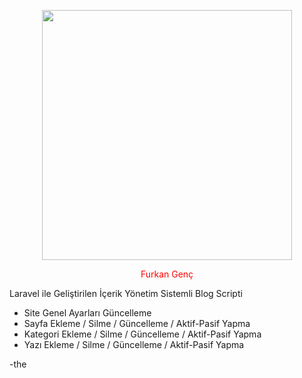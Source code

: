<p align="center"><a href="https://laravel.com" target="_blank"><img src="https://raw.githubusercontent.com/laravel/art/master/logo-lockup/5%20SVG/2%20CMYK/1%20Full%20Color/laravel-logolockup-cmyk-red.svg" width="400"></a></p>

<p align="center" style="color:red!important;">
Furkan Genç
</p>

Laravel ile Geliştirilen İçerik Yönetim Sistemli Blog Scripti

- Site Genel Ayarları Güncelleme
- Sayfa Ekleme / Silme / Güncelleme / Aktif-Pasif Yapma
- Kategori Ekleme / Silme / Güncelleme / Aktif-Pasif Yapma
- Yazı Ekleme / Silme / Güncelleme / Aktif-Pasif Yapma


-the
